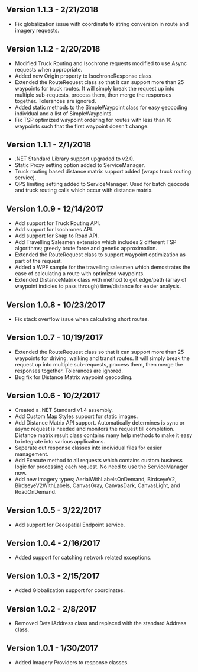 ## Version 1.1.3 - 2/21/2018

* Fix globalization issue with coordinate to string conversion in route and imagery requests.

## Version 1.1.2 - 2/20/2018

* Modified Truck Routing and Isochrone requests modified to use Async requests when appropriate. 
* Added new Origin property to IsochroneResponse class.
* Extended the RouteRequest class so that it can support more than 25 waypoints for truck routes. It will simply break the request up into multiple sub-requests, process them, then merge the responses together. Tolerances are ignored. 
* Added static methods to the SimpleWaypoint class for easy geocoding individual and a list of SimpleWaypoints.
* Fix TSP optimized waypoint ordering for routes with less than 10 waypoints such that the first waypoint doesn't change.

## Version 1.1.1 - 2/1/2018

* .NET Standard Library support upgraded to v2.0.
* Static Proxy setting option added to ServiceManager.
* Truck routing based distance matrix support added (wraps truck routing service).
* QPS limiting setting added to ServiceManager. Used for batch geocode and truck routing calls which occur with distance matrix.

## Version 1.0.9 - 12/14/2017
 
* Add support for Truck Routing API.
* Add support for Isochrones API.
* Add support for Snap to Road API.
* Add Travelling Salesmen extension which includes 2 different TSP algorithms; greedy brute force and genetic approximation. 
* Extended the RouteRequest class to support waypoint optimization as part of the request.
* Added a WPF sample for the travelling salesmen which demostrates the ease of calculating a route with optimized waypoints.
* Extended DistanceMatrix class with method to get edge/path (array of waypoint indicies to pass through) time/distance for easier analysis.

## Version 1.0.8 - 10/23/2017

* Fix stack overflow issue when calculating short routes.

## Version 1.0.7 - 10/19/2017

* Extended the RouteRequest class so that it can support more than 25 waypoints for driving, walking and transit routes. It will simply break the request up into multiple sub-requests, process them, then merge the responses together. Tolerances are ignored. 
* Bug fix for Distance Matrix waypoint geocoding.

## Version 1.0.6 - 10/2/2017

* Created a .NET Standard v1.4 assembly.
* Add Custom Map Styles support for static images.
* Add Distance Matrix API support. Automatically determines is sync or async request is needed and monitors the request till completion. Distance matrix result class contains many help methods to make it easy to integrate into various applicaitons.
* Seperate out response classes into individual files for easier management.
* Add Execute method to all requests which contains custom business logic for processing each request. No need to use the ServiceManager now.
* Add new imagery types; AerialWithLabelsOnDemand, BirdseyeV2, BirdseyeV2WithLabels, CanvasGray, CanvasDark, CanvasLight, and RoadOnDemand.

## Version 1.0.5 - 3/22/2017 

* Add support for Geospatial Endpoint service.

## Version 1.0.4 - 2/16/2017 

* Added support for catching network related exceptions.

## Version 1.0.3 - 2/15/2017 

* Added Globalization support for coordinates.

## Version 1.0.2 - 2/8/2017 

* Removed DetailAddress class and replaced with the standard Address class.

## Version 1.0.1 - 1/30/2017 

* Added Imagery Providers to response classes. 
